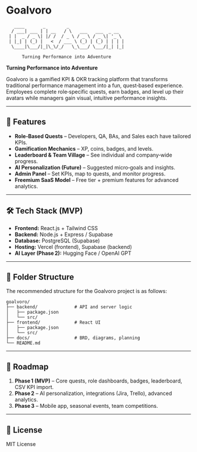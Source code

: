 # Goalvoro

```
   ____       _        _                     
  / ___| ___ | | __   / \   ___   ___  _ __  
 | |  _ / _ \| |/ /  / _ \ / _ \ / _ \| '_ \ 
 | |_| | (_) |   <  / ___ \ (_) | (_) | | | |
  \____|\___/|_|\_\/_/   \_\___/ \___/|_| |_| 
                                             
      Turning Performance into Adventure
```

**Turning Performance into Adventure**

Goalvoro is a gamified KPI & OKR tracking platform that transforms traditional performance management into a fun, quest‑based experience.  
Employees complete role‑specific quests, earn badges, and level up their avatars while managers gain visual, intuitive performance insights.

---

## 🚀 Features

- **Role‑Based Quests** – Developers, QA, BAs, and Sales each have tailored KPIs.
- **Gamification Mechanics** – XP, coins, badges, and levels.
- **Leaderboard & Team Village** – See individual and company‑wide progress.
- **AI Personalization (Future)** – Suggested micro‑goals and insights.
- **Admin Panel** – Set KPIs, map to quests, and monitor progress.
- **Freemium SaaS Model** – Free tier + premium features for advanced analytics.

---

## 🛠 Tech Stack (MVP)

- **Frontend:** React.js + Tailwind CSS
- **Backend:** Node.js + Express / Supabase
- **Database:** PostgreSQL (Supabase)
- **Hosting:** Vercel (frontend), Supabase (backend)
- **AI Layer (Phase 2):** Hugging Face / OpenAI GPT

---

## 📂 Folder Structure

The recommended structure for the Goalvoro project is as follows:

```
goalvoro/
├── backend/              # API and server logic
│   ├── package.json
│   └── src/
├── frontend/             # React UI
│   ├── package.json
│   └── src/
├── docs/                 # BRD, diagrams, planning
└── README.md
```

---

## 📌 Roadmap

1. **Phase 1 (MVP)** – Core quests, role dashboards, badges, leaderboard, CSV KPI import.
2. **Phase 2** – AI personalization, integrations (Jira, Trello), advanced analytics.
3. **Phase 3** – Mobile app, seasonal events, team competitions.

---

## 📜 License

MIT License